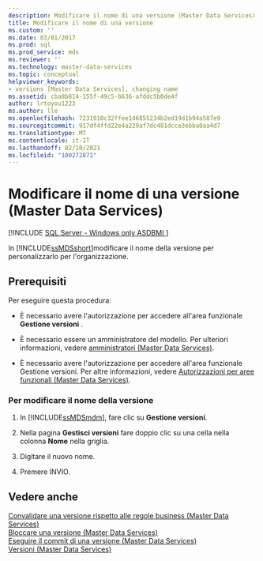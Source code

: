 ```yaml
---
description: Modificare il nome di una versione (Master Data Services)
title: Modificare il nome di una versione
ms.custom: ''
ms.date: 03/01/2017
ms.prod: sql
ms.prod_service: mds
ms.reviewer: ''
ms.technology: master-data-services
ms.topic: conceptual
helpviewer_keywords:
- versions [Master Data Services], changing name
ms.assetid: cba8b814-155f-49c5-b636-afddc5b0de4f
author: lrtoyou1223
ms.author: lle
ms.openlocfilehash: 7231910c32ffee146855234b2ed19d1b94a587e9
ms.sourcegitcommit: 917df4ffd22e4a229af7dc481dcce3ebba0aa4d7
ms.translationtype: MT
ms.contentlocale: it-IT
ms.lasthandoff: 02/10/2021
ms.locfileid: "100272872"
---
```

# <a name="change-a-version-name-master-data-services"></a>Modificare il nome di una versione (Master Data Services)

[!INCLUDE [SQL Server - Windows only ASDBMI  ](../includes/applies-to-version/sql-windows-only-asdbmi.md)]

  In [!INCLUDE[ssMDSshort](../includes/ssmdsshort-md.md)]modificare il nome della versione per personalizzarlo per l'organizzazione.  
  
## <a name="prerequisites"></a>Prerequisiti  
 Per eseguire questa procedura:  
  
-   È necessario avere l'autorizzazione per accedere all'area funzionale **Gestione versioni** .  
  
-   È necessario essere un amministratore del modello. Per ulteriori informazioni, vedere [amministratori &#40;Master Data Services&#41;](../master-data-services/administrators-master-data-services.md).  
  
-   È necessario avere l'autorizzazione per accedere all'area funzionale Gestione versioni. Per altre informazioni, vedere [Autorizzazioni per aree funzionali &#40;Master Data Services&#41;](../master-data-services/functional-area-permissions-master-data-services.md).  
  
### <a name="to-change-the-version-name"></a>Per modificare il nome della versione  
  
1.  In [!INCLUDE[ssMDSmdm](../includes/ssmdsmdm-md.md)], fare clic su **Gestione versioni**.  
  
2.  Nella pagina **Gestisci versioni** fare doppio clic su una cella nella colonna **Nome** nella griglia.  
  
3.  Digitare il nuovo nome.  
  
4.  Premere INVIO.  
  
## <a name="see-also"></a>Vedere anche  
 [Convalidare una versione rispetto alle regole business &#40;Master Data Services&#41;](../master-data-services/validate-a-version-against-business-rules-master-data-services.md)   
 [Bloccare una versione &#40;Master Data Services&#41;](../master-data-services/lock-a-version-master-data-services.md)   
 [Eseguire il commit di una versione &#40;Master Data Services&#41;](../master-data-services/commit-a-version-master-data-services.md)   
 [Versioni &#40;Master Data Services&#41;](../master-data-services/versions-master-data-services.md)  
  
  

